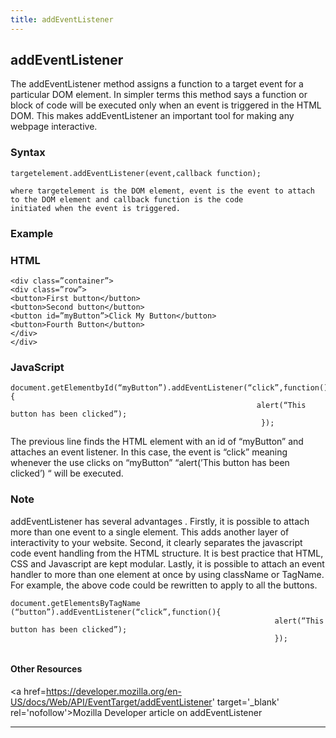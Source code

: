 ```yaml
---
title: addEventListener
---
```

## addEventListener
The addEventListener method assigns a function to a target event for a particular DOM element.  In simpler terms this method 
says a function or block of code will be executed only when an event is triggered in the HTML DOM. This makes addEventListener 
an important tool for making any webpage interactive.

### Syntax
```
targetelement.addEventListener(event,callback function);

where targetelement is the DOM element, event is the event to attach to the DOM element and callback function is the code 
initiated when the event is triggered.
```
### Example

### HTML
```
<div class=”container”>
<div class=”row”>
<button>First button</button>
<button>Second button</button>
<button id=”myButton”>Click My Button</button>
<button>Fourth Button</button>
</div>
</div>
```

### JavaScript
```
document.getElementbyId(“myButton”).addEventListener(“click”,function(){
                                                       alert(“This button has been clicked”);
                                                        });
```

The previous line finds the HTML element with an id of “myButton” and attaches an event listener. In this case, the event is 
“click” meaning whenever the use clicks on “myButton” “alert(’This button has been clicked’) “ will be executed. 

### Note ###
addEventListener has several advantages . Firstly, it is possible to attach more than one event to a single element.  This adds 
another layer of interactivity to your website. Second, it clearly separates the javascript code event handling from the HTML 
structure. It is best practice that HTML, CSS and Javascript are kept modular. Lastly, it is possible to attach an event handler 
to more than one element at once by using className or TagName. For example, the above code could be rewritten
to apply to all the buttons.

```
document.getElementsByTagName (“button”).addEventListener(“click”,function(){
                                                           alert(“This button has been clicked”);
                                                           });


```


#### Other Resources
<a href=https://developer.mozilla.org/en-US/docs/Web/API/EventTarget/addEventListener' target='_blank' rel='nofollow'>Mozilla Developer article on addEventListener</a>



---

